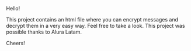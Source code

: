 Hello!

This project contains an html file where you can encrypt messages and decrypt them in a very easy way. Feel free to take a look. This project was possible thanks to Alura Latam. 

Cheers! 
